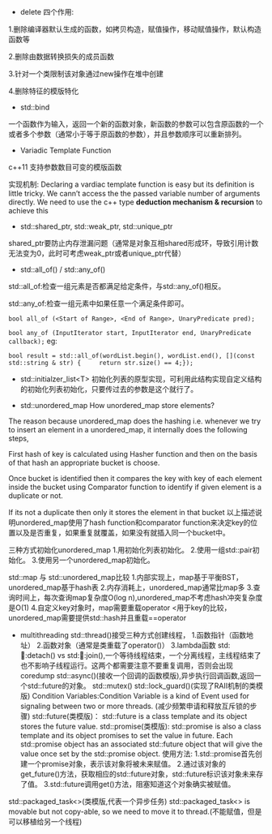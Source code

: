 * delete 
四个作用:

1.删除编译器默认生成的函数，如拷贝构造，赋值操作，移动赋值操作，默认构造函数等

2.删除由数据转换损失的成员函数

3.针对一个类限制该对象通过new操作在堆中创建

4.删除特征的模版特化

* std::bind

一个函数作为输入，返回一个新的函数对象，新函数的参数可以包含原函数的一个或者多个参数（通常小于等于原函数的参数），并且参数顺序可以重新排列。

* Variadic Template Function

c++11 支持参数数目可变的模版函数

实现机制:
Declaring a vardiac template function is easy but its definition is little tricky. We cann’t access the the passed variable number of arguments directly. We need to use the c++ type **deduction mechanism & recursion** to achieve this

* std::shared_ptr, std::weak_ptr, std::unique_ptr

shared_ptr要防止内存泄漏问题（通常是对象互相shared形成环，导致引用计数无法变为0，此时可考虑weak_ptr或者unique_ptr代替）

* std::all_of() / std::any_of()

std::all_of:检查一组元素是否都满足给定条件，与std::any_of()相反。

std::any_of:检查一组元素中如果任意一个满足条件即可。

`bool all_of (<Start of Range>, <End of Range>, UnaryPredicate pred);`

`bool any_of (InputIterator start, InputIterator end, UnaryPredicate callback);`
eg:

 `bool result = std::all_of(wordList.begin(), wordList.end(), [](const std::string & str) {		return str.size() == 4;});`

* std::initialzer_list\<T>
初始化列表的原型实现，可利用此结构实现自定义结构的初始化列表初始化，只要传过去的参数是这个就行了。

* std::unordered_map
How unordered_map store elements?

The reason because unordered_map does the hashing i.e. whenever we try to insert an element in a unordered_map, it internally does the following steps,

First hash of key is calculated using Hasher function and then on the basis of that hash an appropriate bucket is choose.

Once bucket is identified then it compares the key with key of each element inside the bucket using Comparator function to identify if given element is a duplicate or not.

If its not a duplicate then only it stores the element in that bucket
以上描述说明unordered_map使用了hash function和comparator function来决定key的位置以及是否重复，如果重复就覆盖，如果没有就插入同一个bucket中。

三种方式初始化unordered_map
1.用初始化列表初始化。
2.使用一组std::pair初始化。
3.使用另一个unordered_map初始化。

std::map 与 std::unordered_map比较
1.内部实现上，map基于平衡BST，unordered_map基于hash表
2.内存消耗上，unordered_map通常比map多
3.查询时间上，每次查询map复杂度O(log n),unordered_map不考虑hash冲突复杂度是O(1)
4.自定义key对象时，map需要重载operator <用于key的比较，unordered_map需要提供std::hash<K>并且重载==operator

* multithreading
std::thread()接受三种方式创建线程，
    1.函数指针（函数地址）
    2.函数对象（通常是类重载了operator()）
    3.lambda函数
std::thread::detach() vs std::thread::join(),一个等待线程结束，一个分离线程，主线程结束了也不影响子线程运行。这两个都需要注意不要重复调用，否则会出现coredump
std::async()(接收一个回调的函数模版),异步执行回调函数,返回一个std::future<T>的对象。
std::mutex()
std::lock_guard()(实现了RAII机制的类模版)
Condition Variables:Condition Variable is a kind of Event used for signaling between two or more threads.
(减少频繁申请和释放互斥锁的步骤)
std::future(类模版)： std::future is a class template and its object stores the future value.
std::promise(类模版): std::promise is also a class template and its object promises to set the value in future. Each std::promise object has an associated std::future object that will give the value once set by the std::promise object.
使用方法:
 1.std::promise首先创建一个promise对象，表示该对象将被未来赋值。
 2.通过该对象的get_future()方法，获取相应的std::future对象，std::future标识该对象未来存了值。
 3.std::future调用get()方法，阻塞知道这个对象确实被赋值。

std::packaged_task<>(类模版,代表一个异步任务)
std::packaged_task<> is movable but not copy-able, so we need to move it to thread.(不能赋值，但是可以移植给另一个线程)

